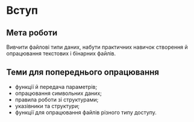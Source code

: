 # Вступ
## Мета роботи
Вивчити файлові типи даних, набути практичних навичок створення й опрацювання текстових і бінарних файлів.

## Теми для попереднього опрацювання

- функції й передача параметрів;
- опрацювання символьних даних;
- правила роботи зі структурами;
- указівники та структури;
- функції для опрацювання файлів різного типу доступу.